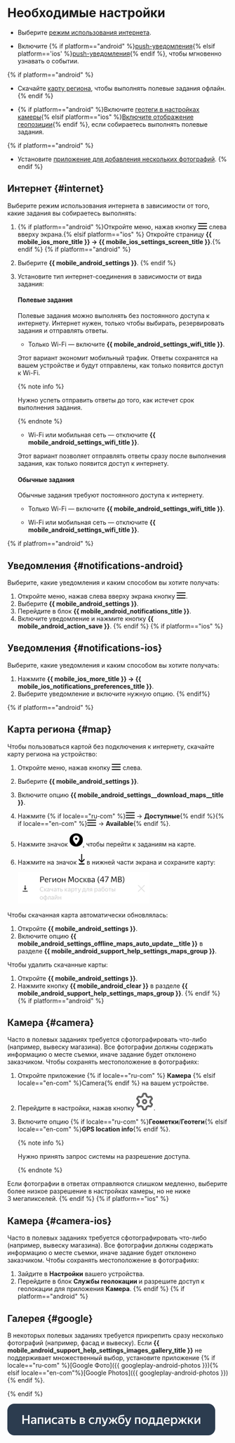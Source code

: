 # Необходимые настройки

- Выберите [режим использования интернета](#internet).

- Включите {% if platform=="android" %}[push-уведомления](#notifications-android){% elsif platform=='ios' %}[push-уведомления](#notifications-ios){% endif %}, чтобы мгновенно узнавать о событии.

{% if platform=="android" %}
- Скачайте [карту региона](#map), чтобы выполнять полевые задания офлайн.
{% endif %}

- {% if platform=="android" %}Включите [геотеги в настройках камеры](#camera){% elsif platform=="ios" %}[Включите отображение геопозиции](#camera-ios){% endif %}, если собираетесь выполнять полевые задания.

{% if platform=="android" %}
- Установите [приложение для добавления нескольких фотографий](#google).
{% endif %}

## Интернет {#internet}

Выберите режим использования интернета в зависимости от того, какие задания вы собираетесь выполнять:
1. {% if platform=="android" %}Откройте меню, нажав кнопку ![](assets/menu.png) слева вверху экрана.{% elsif platform=="ios" %} Откройте страницу **{{ mobile_ios_more_title }} → {{ mobile_ios_settings_screen_title }}**.{% endif %}
{% if platform=="android" %}
1. Выберите **{{ mobile_android_settings }}**.
{% endif %}
1. Установите тип интернет-соединения в зависимости от вида задания:
    #### Полевые задания

    Полевые задания можно выполнять без постоянного доступа к интернету. Интернет нужен, только чтобы выбирать, резервировать задания и отправлять ответы.

    - Только Wi-Fi — включите **{{ mobile_android_settings_wifi_title }}**.

    Этот вариант экономит мобильный трафик. Ответы сохранятся на вашем устройстве и будут отправлены, как только появится доступ к Wi-Fi.

    {% note info %}

    Нужно успеть отправить ответы до того, как истечет срок выполнения задания.

    {% endnote %}

    - Wi-Fi или мобильная сеть — отключите **{{ mobile_android_settings_wifi_title }}**.

    Этот вариант позволяет отправлять ответы сразу после выполнения задания, как только появится доступ к интернету.

    #### Обычные задания

    Обычные задания требуют постоянного доступа к интернету.

    - Только Wi-Fi — включите **{{ mobile_android_settings_wifi_title }}**.

    - Wi-Fi или мобильная сеть — отключите **{{ mobile_android_settings_wifi_title }}**.

{% if platfrom=="android" %}
## Уведомления {#notifications-android}

Выберите, какие уведомления и каким способом вы хотите получать:

1. Откройте меню, нажав слева вверху экрана кнопку ![](assets/menu.png).
1. Выберите **{{ mobile_android_settings }}**.
1. Перейдите в блок **{{ mobile_android_notifications_title }}**.
1. Включите уведомление и нажмите кнопку **{{ mobile_android_action_save }}**.
{% endif %}
{% if platform=="ios" %}
## Уведомления {#notifications-ios}

Выберите, какие уведомления и каким способом вы хотите получать:
1. Нажмите **{{ mobile_ios_more_title }} → {{ mobile_ios_notifications_preferences_title }}**.
1. Выберите уведомление и включите нужную опцию.
{% endif%}

{% if platform=="android" %}
## Карта региона {#map}

Чтобы пользоваться картой без подключения к интернету, скачайте карту региона на устройство:
1. Откройте меню, нажав кнопку ![](assets/menu.png) слева.
1. Выберите **{{ mobile_android_settings }}**.
1. Включите опцию **{{ mobile_android_settings__download_maps__title }}**.
1. Нажмите {% if locale=="ru-com" %}![](assets/menu.png) → **Доступные**{% endif %}{% if locale=="en-com" %}![](assets/menu.png) → **Available**{% endif %}.
1. Нажмите значок ![](assets/map-android2.png), чтобы перейти к заданиям на карте.
1. Нажмите на значок ![](assets/map-download.png) в нижней части экрана и сохраните карту:

   ![](assets/map_download.png)

Чтобы скачанная карта автоматически обновлялась:

1. Откройте **{{ mobile_android_settings }}**.
1. Включите опцию **{{ mobile_android_settings_offline_maps_auto_update__title }}** в разделе **{{ mobile_android_support_help_settings_maps_group }}**.

Чтобы удалить скачанные карты:
1. Откройте **{{ mobile_android_settings }}**.
1. Нажмите кнопку **{{ mobile_android_clear }}** в разделе **{{ mobile_android_support_help_settings_maps_group }}**.
{% endif %}
{% if platform=="android" %}
## Камера {#camera}

Часто в полевых заданиях требуется сфотографировать что-либо (например, вывеску магазина). Все фотографии должны содержать информацию о месте съемки, иначе задание будет отклонено заказчиком. Чтобы сохранять местоположение в фотографиях:
1. Откройте приложение {% if locale=="ru-com" %} **Камера** {% elsif locale=="en-com" %}Camera{% endif %} на вашем устройстве.
1. Перейдите в настройки, нажав кнопку ![](assets/settings.svg).
1. Включите опцию {% if locale=="ru-com" %}**Геометки**/**Геотеги**{% elsif locale=="en-com" %}**GPS location info**{% endif %}.

    {% note info %}

    Нужно принять запрос системы на разрешение доступа.

    {% endnote %}

Если фотографии в ответах отправляются слишком медленно, выберите более низкое разрешение в настройках камеры, но не ниже 3 мегапикселей.
{% endif %}
{% if platform=="ios" %}
## Камера {#camera-ios}

Часто в полевых заданиях требуется сфотографировать что-либо (например, вывеску магазина). Все фотографии должны содержать информацию о месте съемки, иначе задание будет отклонено заказчиком. Чтобы сохранять местоположение в фотографиях:
1. Зайдите в **Настройки** вашего устройства.
1. Перейдите в блок **Службы геолокации** и разрешите доступ к геолокации для приложения **Камера**.
{% endif %}
{% if platform=="android" %}
## Галерея {#google}

В некоторых полевых заданиях требуется прикрепить сразу несколько фотографий (например, фасад и вывеску). Если **{{ mobile_android_support_help_settings_images_gallery_title }}** не поддерживает множественный выбор, установите приложение {% if locale=="ru-com" %}[Google Фото]({{ googleplay-android-photos }}){% elsif locale=="en-com"%}[Google Photos]({{ googleplay-android-photos }}){% endif %}.

{% endif %}

[![](assets/buttons/contact-support.svg)](troubleshooting/troubleshooting.md#not_working_properly)

